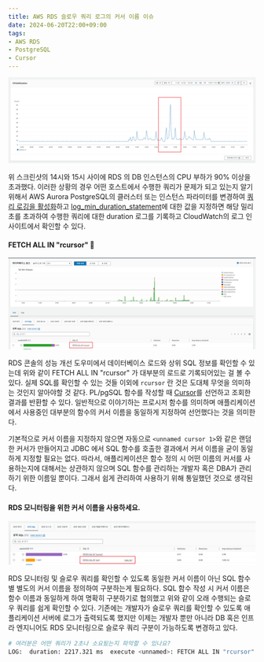 ```yaml
---
title: AWS RDS 슬로우 쿼리 로그의 커서 이름 이슈
date: 2024-06-20T22:00+09:00
tags:
- AWS RDS
- PostgreSQL
- Cursor
---
```


![](/images/posts/aws-rds-slow-query-with-cursor-name/01.png)

위 스크린샷의 14시와 15시 사이에 RDS 의 DB 인스턴스의 CPU 부하가 90% 이상을 초과했다. 이러한 상황의 경우 어떤 호스트에서 수행한 쿼리가 문제가 되고 있는지 알기 위해서 AWS Aurora PostgreSQL의 클러스터 또는 인스턴스 파라미터를 변경하여 [쿼리 로깅을 활성화](https://docs.aws.amazon.com/ko_kr/AmazonRDS/latest/AuroraUserGuide/USER_LogAccess.Concepts.PostgreSQL.html#USER_LogAccess.Concepts.PostgreSQL.Query_Logging)하고 [log_min_duration_statement](https://docs.aws.amazon.com/ko_kr/prescriptive-guidance/latest/tuning-postgresql-parameters/log-min-duration-statement.html)에 대한 값을 지정하면 해당 밀리초를 초과하여 수행한 쿼리에 대한 duration 로그를 기록하고 CloudWatch의 로그 인사이트에서 확인할 수 있다.

#### FETCH ALL IN \"rcursor\" 🤔

![](/images/posts/aws-rds-slow-query-with-cursor-name/02.png)

RDS 콘솔의 성능 개선 도우미에서 데이터베이스 로드와 상위 SQL 정보를 확인할 수 있는데 위와 같이 FETCH ALL IN \"rcursor\" 가 대부분의 로드로 기록되어있는 걸 볼 수 있다. 실제 SQL를 확인할 수 있는 것들 이외에 `rcursor` 란 것은 도대체 무엇을 의미하는 것인지 알아야할 것 같다. PL/pgSQL 함수를 작성할 때 [Cursor](https://www.postgresql.org/docs/current/plpgsql-cursors.html)를 선언하고 조회한 결과를 반환할 수 있다. 일반적으로 이야기하는 프로시저 함수를 의미하며 애플리케이션에서 사용중인 대부분의 함수의 커서 이름을 동일하게 지정하여 선언했다는 것을 의미한다.

기본적으로 커서 이름을 지정하지 않으면 자동으로 `<unnamed cursor 1>`와 같은 랜덤한 커서가 만들어지고 JDBC 에서 SQL 함수를 호출한 결과에서 커서 이름을 굳이 동일하게 지정할 필요는 없다. 따라서, 애플리케이션은 함수 정의 시 어떤 이름의 커서를 사용하는지에 대해서는 상관하지 않으며 SQL 함수를 관리하는 개발자 혹은 DBA가 관리하기 위한 이름일 뿐이다. 그래서 쉽게 관리하여 사용하기 위해 통일했던 것으로 생각된다.

#### RDS 모니터링을 위한 커서 이름을 사용하세요.

![](/images/posts/aws-rds-slow-query-with-cursor-name/03.png)

RDS 모니터링 및 슬로우 쿼리를 확인할 수 있도록 동일한 커서 이름이 아닌 SQL 함수별 별도의 커서 이름을 정의하여 구분하는게 필요하다. SQL 함수 작성 시 커서 이름은 함수 이름과 동일하게 하여 명확히 구분하기로 협의했고 위와 같이 오래 수행되는 슬로우 쿼리를 쉽게 확인할 수 있다. 기존에는 개발자가 슬로우 쿼리를 확인할 수 있도록 애플리케이션 서버에 로그가 출력되도록 했지만 이제는 개발자 뿐만 아니라 DB 혹은 인프라 엔지니어도 RDS 모니터링으로 슬로우 쿼리 구분이 가능하도록 변경하고 있다.

```sh
# 여러분은 어떤 쿼리가 2초나 소요됬는지 파악할 수 있나요?
LOG:  duration: 2217.321 ms  execute <unnamed>: FETCH ALL IN "rcursor"
```
